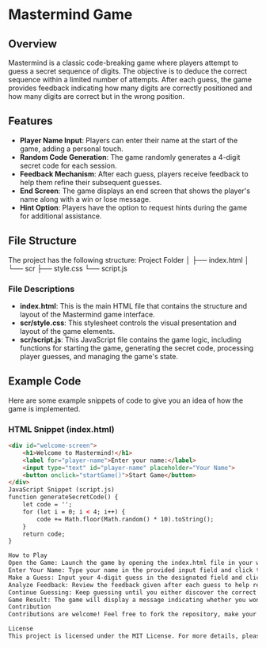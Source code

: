 # Mastermind Game

## Overview
Mastermind is a classic code-breaking game where players attempt to guess a secret sequence of digits. The objective is to deduce the correct sequence within a limited number of attempts. After each guess, the game provides feedback indicating how many digits are correctly positioned and how many digits are correct but in the wrong position.

## Features
- **Player Name Input**: Players can enter their name at the start of the game, adding a personal touch.
- **Random Code Generation**: The game randomly generates a 4-digit secret code for each session.
- **Feedback Mechanism**: After each guess, players receive feedback to help them refine their subsequent guesses.
- **End Screen**: The game displays an end screen that shows the player's name along with a win or lose message.
- **Hint Option**: Players have the option to request hints during the game for additional assistance.

## File Structure
The project has the following structure:
Project Folder
│
├── index.html
│ 
└── scr ├── style.css 
        └── script.js

### File Descriptions
- **index.html**: This is the main HTML file that contains the structure and layout of the Mastermind game interface.
- **scr/style.css**: This stylesheet controls the visual presentation and layout of the game elements.
- **scr/script.js**: This JavaScript file contains the game logic, including functions for starting the game, generating the secret code, processing player guesses, and managing the game's state.

## Example Code
Here are some example snippets of code to give you an idea of how the game is implemented.

### HTML Snippet (index.html)
```html
<div id="welcome-screen">
    <h1>Welcome to Mastermind!</h1>
    <label for="player-name">Enter your name:</label>
    <input type="text" id="player-name" placeholder="Your Name">
    <button onclick="startGame()">Start Game</button>
</div>
JavaScript Snippet (script.js)
function generateSecretCode() {
    let code = '';
    for (let i = 0; i < 4; i++) {
        code += Math.floor(Math.random() * 10).toString();
    }
    return code;
}

How to Play
Open the Game: Launch the game by opening the index.html file in your web browser.
Enter Your Name: Type your name in the provided input field and click the "Start Game" button.
Make a Guess: Input your 4-digit guess in the designated field and click "Submit Guess."
Analyze Feedback: Review the feedback given after each guess to help refine your next guess.
Continue Guessing: Keep guessing until you either discover the correct sequence or exhaust your attempts.
Game Result: The game will display a message indicating whether you won or lost, along with your name.
Contribution
Contributions are welcome! Feel free to fork the repository, make your changes, and submit pull requests. Any improvements or new features are highly appreciated!

License
This project is licensed under the MIT License. For more details, please refer to the LICENSE file.

